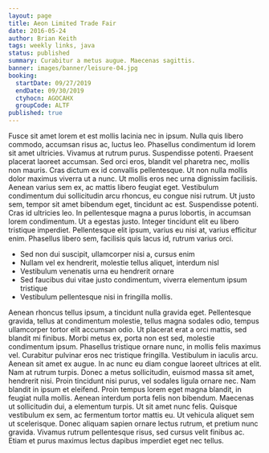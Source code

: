 ```yaml
---
layout: page
title: Aeon Limited Trade Fair
date: 2016-05-24
author: Brian Keith
tags: weekly links, java
status: published
summary: Curabitur a metus augue. Maecenas sagittis.
banner: images/banner/leisure-04.jpg
booking:
  startDate: 09/27/2019
  endDate: 09/30/2019
  ctyhocn: AGOCAHX
  groupCode: ALTF
published: true
---
```

Fusce sit amet lorem et est mollis lacinia nec in ipsum. Nulla quis libero commodo, accumsan risus ac, luctus leo. Phasellus condimentum id lorem sit amet ultricies. Vivamus at rutrum purus. Suspendisse potenti. Praesent placerat laoreet accumsan. Sed orci eros, blandit vel pharetra nec, mollis non mauris. Cras dictum ex id convallis pellentesque. Ut non nulla mollis dolor maximus viverra ut a nunc. Ut mollis eros nec urna dignissim facilisis. Aenean varius sem ex, ac mattis libero feugiat eget. Vestibulum condimentum dui sollicitudin arcu rhoncus, eu congue nisi rutrum.
Ut justo sem, tempor sit amet bibendum eget, tincidunt ac est. Suspendisse potenti. Cras id ultricies leo. In pellentesque magna a purus lobortis, in accumsan lorem condimentum. Ut a egestas justo. Integer tincidunt elit eu libero tristique imperdiet. Pellentesque elit ipsum, varius eu nisi at, varius efficitur enim. Phasellus libero sem, facilisis quis lacus id, rutrum varius orci.

* Sed non dui suscipit, ullamcorper nisi a, cursus enim
* Nullam vel ex hendrerit, molestie tellus aliquet, interdum nisl
* Vestibulum venenatis urna eu hendrerit ornare
* Sed faucibus dui vitae justo condimentum, viverra elementum ipsum tristique
* Vestibulum pellentesque nisi in fringilla mollis.

Aenean rhoncus tellus ipsum, a tincidunt nulla gravida eget. Pellentesque gravida, tellus at condimentum molestie, tellus magna sodales odio, tempus ullamcorper tortor elit accumsan odio. Ut placerat erat a orci mattis, sed blandit mi finibus. Morbi metus ex, porta non est sed, molestie condimentum ipsum. Phasellus tristique ornare nunc, in mollis felis maximus vel. Curabitur pulvinar eros nec tristique fringilla. Vestibulum in iaculis arcu. Aenean sit amet ex augue.
In ac nunc eu diam congue laoreet ultrices at elit. Nam at rutrum turpis. Donec a metus sollicitudin, euismod massa sit amet, hendrerit nisi. Proin tincidunt nisi purus, vel sodales ligula ornare nec. Nam blandit in ipsum et eleifend. Proin tempus lorem eget magna blandit, in feugiat nulla mollis. Aenean interdum porta felis non bibendum. Maecenas ut sollicitudin dui, a elementum turpis. Ut sit amet nunc felis. Quisque vestibulum ex sem, ac fermentum tortor mattis eu. Ut vehicula aliquet sem ut scelerisque. Donec aliquam sapien ornare lectus rutrum, et pretium nunc gravida. Vivamus rutrum pellentesque risus, sed cursus velit finibus ac. Etiam et purus maximus lectus dapibus imperdiet eget nec tellus.
